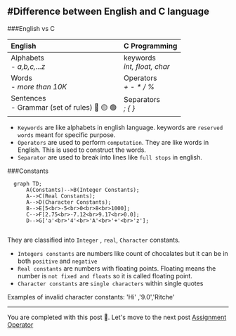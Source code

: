 #Difference between English and C language
---
###English vs C

| English      | C Programming | 
| :----        |    :----   |
| Alphabets <br> - *a,b,c,...z*      | keywords <br> *int, float, char*     |
| Words <br>- *more than 10K*        | Operators <br>  *+  - *  / %*        |
| Sentences <br> - Grammar (set of rules)  :red_circle: 🟡 🟢 | Separators <br> *; { }* |

- `Keywords` are like alphabets in english language. keywords are `reserved words` meant for specific purpose.
- `Operators` are used to perform `computation`. They are like words in English. This is used to construct the words.
- `Separator` are used to break into lines like `full stops` in english.

###Constants 
```mermaid
  graph TD;
      A(Constants)-->B(Integer Constants);
      A-->C(Real Constants);
      A-->D(Character Constants);
      B-->E[5<br>-5<br>0<br>8<br>1000];
      C-->F[2.75<br>-7.12<br>9.17<br>0.0];
      D-->G['a'<br>'4'<br>'A'<br>'+'<br>'z'];
      
```
They are classified into `Integer` , `real`, `Character` constants.
- `Integers constants` are numbers like count of chocalates but it can be in both `positive` and `negative`
- `Real constants` are numbers with floating points. Floating means the number is `not fixed and floats` so it is called floating point.
- `Character constants` are `single characters` within single quotes 

Examples of invalid character constants: 'Hi' ,'9.0','Ritche'

---
 You are completed with this post 🥳. Let's move to the next post [Assignment Operator]("https://codextrees.herokuapp.com/c-lang/assignment-operator")